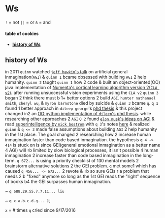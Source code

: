 # Ws

`!` = not
`||` = or
`&` = and

#### table of cookies

- **[history of Ws](#history-of-Ws)**

## history of Ws

in 2011 `quinn` watched
[`jeff hawkin`'s talk](https://www.ted.com/talks/jeff_hawkins_on_how_brain_science_will_change_computing) on artificial
general inmagination(`AGI`) & `quinn 1` bcame obsessed with building `AGI` 2
help humanity. `quinn 2` taught `quinn 1` how 2 code & built an
object-oriented(OO) java implementation of [Numenta's cortical learning algorithm version 2(`CLA v2`)](https://github.com/WalnutiQ/wAlnut/tree/MARK_II). after running
unsuccessful vision experiments using the `CLA v2` `quinn 3` began 2 think
there must b 1+ better options 2 build `AGI`. `hunter nathanael smith`,
`cheryl wu`, & `myron barnstone` died by suicide & `quinn 3` bcame `q`. `q 1`
found 1 better approach in `dileep george`'s
[phd thesis](https://github.com/WalnutiQ/papers/blob/master/Dileep_George_PGM/HowTheBrainMightWork.pdf) & this project changed in2 an
[OO python implementation of `dileep`'s phd thesis](https://github.com/WalnutiQ/wAlnut/tree/MARK_III). while researching other approaches 2 `AGI` `Q 2` found
[`elon musk`'s ideas on AGI](https://youtu.be/h0962biiZa4) & read
[superintelligence by `nick bostrom`](https://www.amazon.com/Superintelligence-Dangers-Strategies-Nick-Bostrom/dp/1501227742) with `q 3`'s notes
[here](https://github.com/WalnutiQ/wAlnut/issues/345) & realized `quinn` &
`q <= 3` made false assumptions about building `AGI` 2 help humanity in the 1st
place. The goal changed 2 researching how 2 increase human inmagination faster
than code based inmagination. the hypothesis `q 4 -> 414` is stuck on is since
GEI(general emotional inmagination as a better name 4 AGI) will `!`b limited by
slow biological processes, it isn't possible 4 human inmagination 2 increase
faster than code based inmagination in the long-term. `q 672...` is using a
priority checklist of 130 mental models 2 brainstorm alternative solutions 2
the GEI problem. `q` met some1 which has caused `q 456... -> 672...` 2 revote
& `!`b so sure GEIs r a problem that needs 2 b "fixed" anymore so long as the
1st GEI reads the "right" sequence of books b4 the GEI surpasses human
inmagination.

~ `q 688.29.55.7.7.11... liu`

~ `q x.a.b.c.d.g... 刘`

`x` = # times `q` cried since 9/17/2016
